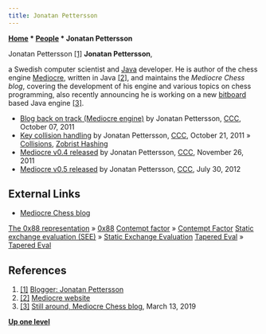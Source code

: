 ```yaml
---
title: Jonatan Pettersson
---
```

**[Home](Home "Home") \* [People](People "People") \* Jonatan Pettersson**



 [](https://www.blogger.com/profile/03152085169762414586) Jonatan Pettersson <a id="cite-note-1" href="#cite-ref-1">[1]</a> 
**Jonatan Pettersson**,  

a Swedish computer scientist and [Java](Java "Java") developer. He is author of the chess engine [Mediocre](Mediocre "Mediocre"), written in Java <a id="cite-note-2" href="#cite-ref-2">[2]</a>, 
and maintains the *Mediocre Chess blog*, covering the development of his engine and various topics on chess programming, also recently announcing he is working on a new [bitboard](Bitboards "Bitboards") based Java engine <a id="cite-note-3" href="#cite-ref-3">[3]</a>. 






* [Blog back on track (Mediocre engine)](http://www.talkchess.com/forum/viewtopic.php?t=40671) by Jonatan Pettersson, [CCC](CCC "CCC"), October 07, 2011
* [Key collision handling](http://www.talkchess.com/forum/viewtopic.php?t=40849) by Jonatan Pettersson, [CCC](CCC "CCC"), October 21, 2011 » [Collisions](Transposition_Table#Collisions "Transposition Table"), [Zobrist Hashing](Zobrist_Hashing "Zobrist Hashing")
* [Mediocre v0.4 released](http://www.talkchess.com/forum/viewtopic.php?t=41223) by Jonatan Pettersson, [CCC](CCC "CCC"), November 26, 2011
* [Mediocre v0.5 released](http://www.talkchess.com/forum/viewtopic.php?t=44633) by Jonatan Pettersson, [CCC](CCC "CCC"), July 30, 2012


## External Links


* [Mediocre Chess blog](http://mediocrechess.blogspot.com/)


 [The 0x88 representation](http://mediocrechess.blogspot.com/2006/12/0x88-representation.html) » [0x88](0x88 "0x88")
 [Contempt factor](http://mediocrechess.blogspot.com/2007/01/guide-contempt-factor.html) » [Contempt Factor](Contempt_Factor "Contempt Factor")
 [Static exchange evaluation (SEE)](http://mediocrechess.blogspot.com/2007/03/guide-static-exchange-evaluation-see.html) » [Static Exchange Evaluation](Static_Exchange_Evaluation "Static Exchange Evaluation")
 [Tapered Eval](http://mediocrechess.blogspot.com/2011/10/guide-tapered-eval.html) » [Tapered Eval](Tapered_Eval "Tapered Eval")
## References


1. <a id="cite-ref-1" href="#cite-note-1">[1]</a> [Blogger: Jonatan Pettersson](https://www.blogger.com/profile/03152085169762414586)
2. <a id="cite-ref-2" href="#cite-note-2">[2]</a> [Mediocre website](http://mediocrechess.sourceforge.net/)
3. <a id="cite-ref-3" href="#cite-note-3">[3]</a> [Still around, Mediocre Chess blog](http://mediocrechess.blogspot.com/2019/03/info-still-around.html), March 13, 2019

**[Up one level](People "People")**







 
